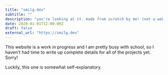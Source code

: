 ```yaml
---
title: "smilg.dev"
subtitle: ""
description: "you're looking at it. made from scratch by me! (not a web dev)"
date: 2020-01-01T12:00:00Z
draft: false
external_url: "https://smilg.dev"
---
```


This website is a work in progress and I am pretty busy with school, so I haven't had time to write up complete details for all of the projects yet. Sorry!

Luckily, this one is somewhat self-explanatory.
